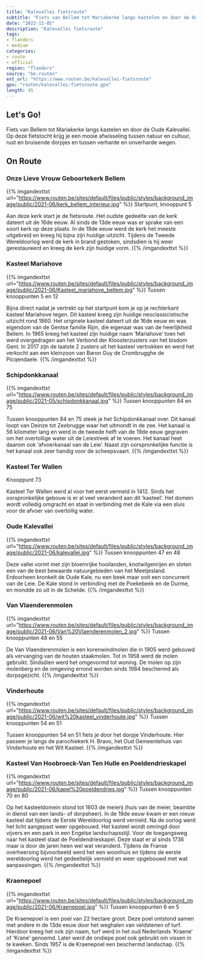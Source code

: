 ```yaml
---
title: "Kalevallei fietsroute"
subtitle: "Fiets van Bellem tot Mariakerke langs kastelen en door de Oude Kalevallei"
date: "2022-11-05"
description: "Kalevallei fietsroute"
tags:
- flanders
- medium
categories:
- route
- official
region: "flanders"
source: "be.routen"
ext_url: "https://www.routen.be/kalevallei-fietsroute"
gpx: "routen/kalevallei-fietsroute.gpx"
length: 45
---
```


## Let's Go!

Fiets van Bellem tot Mariakerke langs kastelen en door de Oude Kalevallei. Op deze fietstocht krijg je een mooie afwisseling tussen natuur en cultuur, rust en bruisende dorpjes en tussen verharde en onverharde wegen.

## On Route

### Onze Lieve Vrouw Geboortekerk Bellem

{{% imgandexttxt url="https://www.routen.be/sites/default/files/public/styles/background_image/public/2021-06/kerk_bellem_interieur.jpg" %}}
Startpunt, knooppunt 5

Aan deze kerk start je de fietsroute. Het oudste gedeelte van de kerk dateert uit de 16de eeuw. Al sinds de 13de eeuw was er sprake van een soort kerk op deze plaats. In de 19de eeuw werd de kerk het meeste uitgebreid en kreeg hij bijna zijn huidige uitzicht. Tijdens de Tweede Wereldoorlog werd de kerk in brand gestoken, sindsdien is hij weer gerestaureerd en kreeg de kerk zijn huidige vorm.
{{% /imgandexttxt %}}

### Kasteel Mariahove

{{% imgandexttxt url="https://www.routen.be/sites/default/files/public/styles/background_image/public/2021-06/Kasteel_mariahove_bellem.jpg" %}}
Tussen knooppunten 5 en 12

Bijna direct nadat je vertrekt op het startpunt kom je op je rechterkant kasteel Mariahove tegen. Dit kasteel kreeg zijn huidige neoclassicistische uitzicht rond 1860. Het originele kasteel dateert uit de 16de eeuw en was eigendom van de Gentse familie Rijm, die eigenaar was van de heerlijkheid Bellem. In 1965 kreeg het kasteel zijn huidige naam ‘Mariahove’ toen het werd overgedragen aan het Verbond der Kloosterzusters van het bisdom Gent. In 2017 zijn de laatste 2 zusters uit het kasteel vertrokken en werd het verkocht aan een kleinzoon van Baron Guy de Crombrugghe de Picqendaele.
{{% /imgandexttxt %}}

### Schipdonkkanaal

{{% imgandexttxt url="https://www.routen.be/sites/default/files/public/styles/background_image/public/2021-05/schipdonkkanaal.jpg" %}}
Tussen knooppunten 84 en 75

Tussen knooppunten 84 en 75 steek je het Schipdonkkanaal over. Dit kanaal loopt van Deinze tot Zeebrugge waar het uitmondt in de zee. Het kanaal is 56 kilometer lang en werd in de tweede helft van de 19de eeuw gegraven om het overtollige water uit de Leiestreek af te voeren. Het kanaal heet daarom ook ‘afvoerkanaal van de Leie’. Naast zijn oorspronkelijke functie is het kanaal ook zeer handig voor de scheepsvaart.
{{% /imgandexttxt %}}

### Kasteel Ter Wallen

Knooppunt 73

Kasteel Ter Wallen werd al voor het eerst vermeld in 1412. Sinds het oorspronkelijke gebouw is er al veel veranderd aan dit ‘kasteel’. Het domein wordt volledig omgracht en staat in verbinding met de Kale via een sluis voor de afvoer van overtollig water.

### Oude Kalevallei

{{% imgandexttxt url="https://www.routen.be/sites/default/files/public/styles/background_image/public/2021-06/kalevallei.jpg" %}}
Tussen knooppunten 47 en 48

Deze vallei vormt met zijn bloemrijke hooilanden, knotwilgenrijen en sloten een van de best bewaarde natuurgebieden van het Meetjesland. Erdoorheen kronkelt de Oude Kale, nu een beek maar ooit een concurrent van de Leie. De Kale stond in verbinding met de Poekebeek en de Durme, en mondde zo uit in de Schelde.
{{% /imgandexttxt %}}

### Van Vlaenderenmolen

{{% imgandexttxt url="https://www.routen.be/sites/default/files/public/styles/background_image/public/2021-06/Van%20Vlaenderenmolen_2.jpg" %}}
Tussen knooppunten 48 en 55

De Van Vlaenderenmolen is een korenwindmolen die in 1905 werd gebouwd als vervanging van de houten staakmolen. Tot in 1958 werd de molen gebruikt. Sindsdien werd het omgevormd tot woning. De molen op zijn molenberg en de omgeving errond worden sinds 1984 beschermd als dorpsgezicht.
{{% /imgandexttxt %}}

### Vinderhoute

{{% imgandexttxt url="https://www.routen.be/sites/default/files/public/styles/background_image/public/2021-06/wit%20kasteel_vinderhoute.jpg" %}}
Tussen knooppunten 54 en 51

Tussen knooppunten 54 en 51 fiets je door het dorpje Vinderhoute. Hier passeer je langs de parochiekerk H. Bravo, het Oud Gemeentehuis van Vinderhoute en het Wit Kasteel.
{{% /imgandexttxt %}}

### Kasteel Van Hoobroeck-Van Ten Hulle en Poeldendrieskapel

{{% imgandexttxt url="https://www.routen.be/sites/default/files/public/styles/background_image/public/2021-06/kapel%20poeldendries.jpg" %}}
Tussen knooppunten 70 en 80

Op het kasteeldomein stond tot 1603 de meierij (huis van de meier, beambte in dienst van een lands- of dorpsheer). In de 19de eeuw kwam er een nieuw kasteel dat tijdens de Eerste Wereldoorlog werd vernield. Na de oorlog werd het licht aangepast weer opgebouwd. Het kasteel wordt omringd door vijvers en een park in een Engelse landschapsstijl. Voor de toegangsweg naar het kasteel staat de Poeldendrieskapel. Deze staat er al sinds 1736 maar is door de jaren heen wel wat veranderd. Tijdens de Franse overheersing bijvoorbeeld werd het een woonhuis en tijdens de eerste wereldoorlog werd het gedeeltelijk vernield en weer opgebouwd met wat aanpassingen.
{{% /imgandexttxt %}}

### Kraenepoel

{{% imgandexttxt url="https://www.routen.be/sites/default/files/public/styles/background_image/public/2021-06/Kraenepoel.jpg" %}}
Tussen knooppunten 6 en 5

De Kraenepoel is een poel van 22 hectare groot. Deze poel ontstond samen met andere in de 13de eeuw door het weghalen van veldstenen of turf. Hierdoor kreeg het ook zijn naam, turf werd in het oud Nederlands ‘Kraene’ of ‘Krane’ genoemd. Later werd de ondiepe poel ook gebruikt om vissen in te kweken. Sinds 1957 is de Kraenepoel een beschermd landschap.
{{% /imgandexttxt %}}


